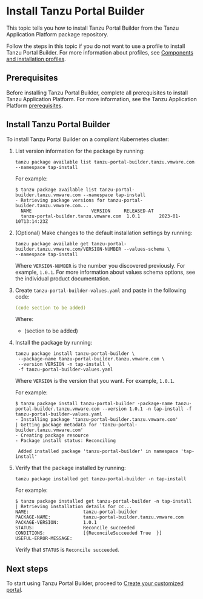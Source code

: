 # Install Tanzu Portal Builder

This topic tells you how to install Tanzu Portal Builder from the Tanzu Application Platform package
repository.

Follow the steps in this topic if you do not want to use a profile to install Tanzu Portal Builder.
For more information about profiles, see
[Components and installation profiles](../about-package-profiles.hbs.md).

## <a id='prereqs'></a> Prerequisites

Before installing Tanzu Portal Builder, complete all prerequisites to install
Tanzu Application Platform. For more information, see the Tanzu Application Platform
[prerequisites](../prerequisites.hbs.md).

## <a id='install'></a> Install Tanzu Portal Builder

To install Tanzu Portal Builder on a compliant Kubernetes cluster:

1. List version information for the package by running:

    ```console
    tanzu package available list tanzu-portal-builder.tanzu.vmware.com --namespace tap-install
    ```

    For example:

    ```console
    $ tanzu package available list tanzu-portal-builder.tanzu.vmware.com --namespace tap-install
    - Retrieving package versions for tanzu-portal-builder.tanzu.vmware.com...
      NAME                      VERSION     RELEASED-AT
      tanzu-portal-builder.tanzu.vmware.com  1.0.1       2023-01-10T13:14:23Z
    ```

1. (Optional) Make changes to the default installation settings by running:

    ```console
    tanzu package available get tanzu-portal-builder.tanzu.vmware.com/VERSION-NUMBER --values-schema \
    --namespace tap-install
    ```

    Where `VERSION-NUMBER` is the number you discovered previously. For example, `1.0.1`.
    For more information about values schema options, see the individual product documentation.

1. Create `tanzu-portal-builder-values.yaml` and paste in the following code:

    ```yaml
    (code section to be added)
    ```

    Where:

    - (section to be added)

1. Install the package by running:

    ```console
    tanzu package install tanzu-portal-builder \
     --package-name tanzu-portal-builder.tanzu.vmware.com \
     --version VERSION -n tap-install \
     -f tanzu-portal-builder-values.yaml
    ```

    Where `VERSION` is the version that you want. For example, `1.0.1`.

    For example:

    ```console
    $ tanzu package install tanzu-portal-builder -package-name tanzu-portal-builder.tanzu.vmware.com --version 1.0.1 -n tap-install -f tanzu-portal-builder-values.yaml
    - Installing package 'tanzu-portal-builder.tanzu.vmware.com'
    | Getting package metadata for 'tanzu-portal-builder.tanzu.vmware.com'
    - Creating package resource
    - Package install status: Reconciling

     Added installed package 'tanzu-portal-builder' in namespace 'tap-install'
    ```

1. Verify that the package installed by running:

    ```console
    tanzu package installed get tanzu-portal-builder -n tap-install
    ```

    For example:

    ```console
    $ tanzu package installed get tanzu-portal-builder -n tap-install
    | Retrieving installation details for cc...
    NAME:                    tanzu-portal-builder
    PACKAGE-NAME:            tanzu-portal-builder.tanzu.vmware.com
    PACKAGE-VERSION:         1.0.1
    STATUS:                  Reconcile succeeded
    CONDITIONS:              [{ReconcileSucceeded True  }]
    USEFUL-ERROR-MESSAGE:
    ```

    Verify that `STATUS` is `Reconcile succeeded`.

## <a id="next-steps"></a> Next steps

To start using Tanzu Portal Builder, proceed to
[Create your customized portal](create-custom-dev-portal.hbs.md).
